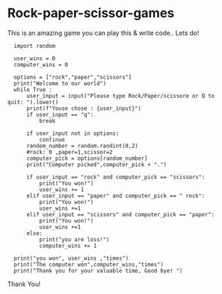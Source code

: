 # Rock-paper-scissor-games

This is an amazing game you can play this & write code.. Lets do! 

      import random

      user_wins = 0
      computer_wins = 0

      options = ["rock","paper","scissors"]
      print("Welcome to our world")
      while True :
          user_input = input("Please type Rock/Paper/scissore or Q to quit: ").lower()
          print(f"Youse chose : {user_input}")
          if user_input == "q":
              break

          if user_input not in options:
              continue
          random_number = random.randint(0,2)
          #rock: 0 ,paper=1,scissor=2
          computer_pick = options[random_number]
          print("Computer picked",computer_pick + ".")

          if user_input == "rock" and computer_pick == "scissors":
              print("You won!")
              user_wins += 1
          elif user_input == "paper" and computer_pick == " rock":
              print("You won!")
              user_wins +=1
          elif user_input == "scissors" and computer_pick == "paper":
              print("You won!")
              user_wins +=1
          else:
              print("you are loss!")
              computer_wins += 1

      print("you won", user_wins ,"times")
      print("The computer won",computer_wins,"times")
      print("Thank you for your valuable time, Good bye! ")


Thank You!
